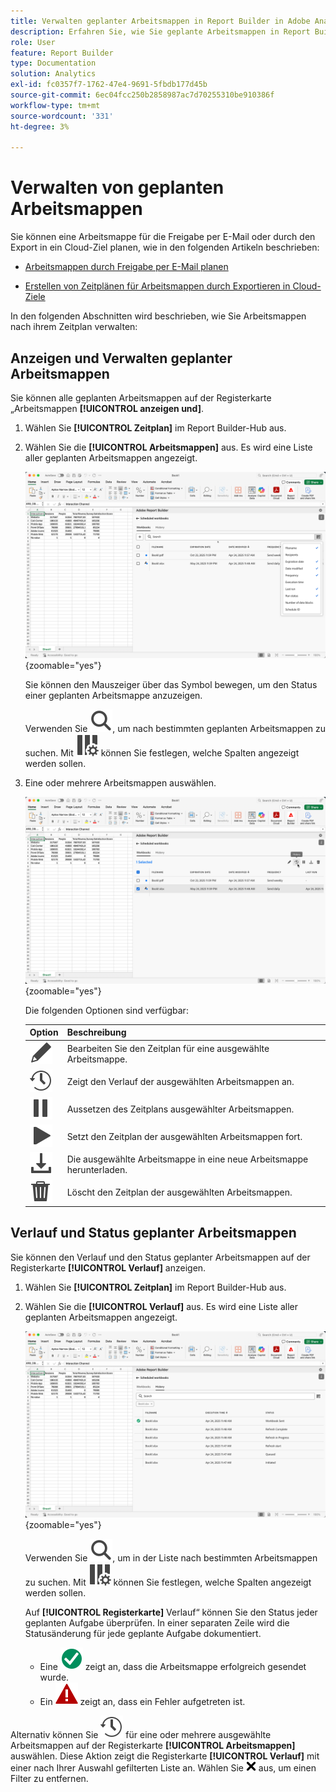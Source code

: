 ```yaml
---
title: Verwalten geplanter Arbeitsmappen in Report Builder in Adobe Analytics
description: Erfahren Sie, wie Sie geplante Arbeitsmappen in Report Builder verwalten
role: User
feature: Report Builder
type: Documentation
solution: Analytics
exl-id: fc0357f7-1762-47e4-9691-5fbdb177d45b
source-git-commit: 6ec04fcc250b2858987ac7d70255310be910386f
workflow-type: tm+mt
source-wordcount: '331'
ht-degree: 3%

---
```


# Verwalten von geplanten Arbeitsmappen

Sie können eine Arbeitsmappe für die Freigabe per E-Mail oder durch den Export in ein Cloud-Ziel planen, wie in den folgenden Artikeln beschrieben:

* [Arbeitsmappen durch Freigabe per E-Mail planen](/help/analyze/report-builder/schedule-reportbuilder.md)

* [Erstellen von Zeitplänen für Arbeitsmappen durch Exportieren in Cloud-Ziele](/help/analyze/report-builder/report-builder-export.md)

In den folgenden Abschnitten wird beschrieben, wie Sie Arbeitsmappen nach ihrem Zeitplan verwalten:

## Anzeigen und Verwalten geplanter Arbeitsmappen

Sie können alle geplanten Arbeitsmappen auf der Registerkarte „Arbeitsmappen **[!UICONTROL anzeigen und]**.

1. Wählen Sie **[!UICONTROL Zeitplan]** im Report Builder-Hub aus.

1. Wählen Sie die **[!UICONTROL Arbeitsmappen]** aus. Es wird eine Liste aller geplanten Arbeitsmappen angezeigt.

   ![Geplante Arbeitsmappe](assets/scheduled-workbooks.png){zoomable="yes"}

   Sie können den Mauszeiger über das Symbol bewegen, um den Status einer geplanten Arbeitsmappe anzuzeigen.

   Verwenden Sie ![Suche](/help/assets/icons/Search.svg), um nach bestimmten geplanten Arbeitsmappen zu suchen.
Mit ![ColumnSetting](/help/assets/icons/ColumnSetting.svg) können Sie festlegen, welche Spalten angezeigt werden sollen.

1. Eine oder mehrere Arbeitsmappen auswählen.

   ![Arbeitsmappen planen ausgewählt](assets/scheduled-workbooks-selected.png){zoomable="yes"}

   Die folgenden Optionen sind verfügbar:

   | Option | Beschreibung |
   |---|---|
   | ![Bearbeiten](/help/assets/icons/Edit.svg) | Bearbeiten Sie den Zeitplan für eine ausgewählte Arbeitsmappe. |
   | ![Verlauf](/help/assets/icons/History.svg) | Zeigt den Verlauf der ausgewählten Arbeitsmappen an. |
   | ![Pause](/help/assets/icons/Pause.svg) | Aussetzen des Zeitplans ausgewählter Arbeitsmappen. |
   | ![Play](/help/assets/icons/Play.svg) | Setzt den Zeitplan der ausgewählten Arbeitsmappen fort. |
   | ![Herunterladen](/help/assets/icons/Download.svg) | Die ausgewählte Arbeitsmappe in eine neue Arbeitsmappe herunterladen. |
   | ![Löschen](/help/assets/icons/Delete.svg) | Löscht den Zeitplan der ausgewählten Arbeitsmappen. |


## Verlauf und Status geplanter Arbeitsmappen

Sie können den Verlauf und den Status geplanter Arbeitsmappen auf der Registerkarte **[!UICONTROL Verlauf]** anzeigen.

1. Wählen Sie **[!UICONTROL Zeitplan]** im Report Builder-Hub aus.

1. Wählen Sie die **[!UICONTROL Verlauf]** aus. Es wird eine Liste aller geplanten Arbeitsmappen angezeigt.

   ![Geplanter Verlauf](assets/scheduled-workbooks-history.png){zoomable="yes"}

   Verwenden Sie ![Suche](/help/assets/icons/Search.svg), um in der Liste nach bestimmten Arbeitsmappen zu suchen.
Mit ![ColumnSetting](/help/assets/icons/ColumnSetting.svg) können Sie festlegen, welche Spalten angezeigt werden sollen.

   Auf **[!UICONTROL Registerkarte]** Verlauf“ können Sie den Status jeder geplanten Aufgabe überprüfen. In einer separaten Zeile wird die Statusänderung für jede geplante Aufgabe dokumentiert.

   * Eine ![CheckmarkCircleGreen](/help/assets/icons/CheckmarkCircleGreen.svg) zeigt an, dass die Arbeitsmappe erfolgreich gesendet wurde.
   * Ein ![AlertRed](/help/assets/icons/AlertRed.svg) zeigt an, dass ein Fehler aufgetreten ist.

Alternativ können Sie ![Verlauf](/help/assets/icons/History.svg) für eine oder mehrere ausgewählte Arbeitsmappen auf der Registerkarte **[!UICONTROL Arbeitsmappen]** auswählen. Diese Aktion zeigt die Registerkarte **[!UICONTROL Verlauf]** mit einer nach Ihrer Auswahl gefilterten Liste an. Wählen Sie ![CrossSize75](/help/assets/icons/CrossSize75.svg) aus, um einen Filter zu entfernen.

